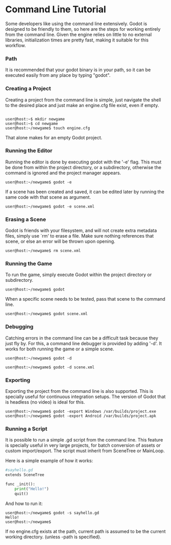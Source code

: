 # Command Line Tutorial

Some developers like using the command line extensively. Godot is designed to be friendly to them, so here are the steps for working entirely from the command line. Given the engine relies on little to no external libraries, initialization times are pretty fast, making it suitable for this workflow.

### Path

It is recommended that your godot binary is in your path, so it can be executed easily from any place by typing "godot".

### Creating a Project

Creating a project from the command line is simple, just navigate the shell to the desired place and just make an engine.cfg file exist, even if empty.

```

user@host:~$ mkdir newgame
user@host:~$ cd newgame
user@host:~/newgame$ touch engine.cfg

```

That alone makes for an empty Godot project.

### Running the Editor

Running the editor is done by executing godot with the '-e' flag. This must be done from within the project directory, or a subdirectory, otherwise the command is ignored and the project manager appears.

```
user@host:~/newgame$ godot -e
```

If a scene has been created and saved, it can be edited later by running the same code with that scene as argument.

```
user@host:~/newgame$ godot -e scene.xml
```

### Erasing a Scene

Godot is friends with your filesystem, and will not create extra metadata files, simply use ´rm' to erase a file. Make sure nothing references that scene, or else an error will be thrown upon opening.

```
user@host:~/newgame$ rm scene.xml
```

### Running the Game

To run the game, simply execute Godot within the project directory or subdirectory.

```
user@host:~/newgame$ godot
```

When a specific scene needs to be tested, pass that scene to the command line.

```
user@host:~/newgame$ godot scene.xml
```

### Debugging

Catching errors in the command line can be a difficult task because they just fly by. For this, a command line debugger is provided by adding '-d'. It works for both running the game or a simple scene.

```
user@host:~/newgame$ godot -d
```

```
user@host:~/newgame$ godot -d scene.xml
```

### Exporting

Exporting the project from the command line is also supported. This is specially useful for continuous integration setups. The version of Godot that is headless (no video) is ideal for this.

```
user@host:~/newgame$ godot -export Windows /var/builds/project.exe
user@host:~/newgame$ godot -export Android /var/builds/project.apk
```

### Running a Script

It is possible to run a simple .gd script from the command line. This feature is specially useful in very large projects, for batch conversion of assets or custom import/export.
The script must inherit from SceneTree or MainLoop. 

Here is a simple example of how it works:


```python
#sayhello.gd
extends SceneTree

func _init():
    print("Hello!")
    quit()
```

And how to run it:

```
user@host:~/newgame$ godot -s sayhello.gd
Hello!
user@host:~/newgame$ 
```

If no engine.cfg exists at the path, current path is assumed to be the current working directory. (unless -path is specified).




